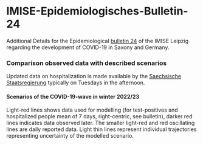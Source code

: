 # IMISE-Epidemiologisches-Bulletin-24

Additional Details for the Epidemiological [bulletin 24](https://www.imise.uni-leipzig.de/sites/www.imise.uni-leipzig.de/files/files/uploads/Medien/bulletin24_covid19_sachsens_v12korrUpluoaded.pdf) of the IMISE Leipzig regarding the development of COVID-19 in Saxony and Germany. 

### Comparison observed data with described scenarios

Updated data on hospitalization is made available by the [Saechsische Staatsregierung](https://www.coronavirus.sachsen.de/infektionsfaelle-in-sachsen-4151.html#a-8983) typically on Tuesdays in the afternoon.

#### Scenarios of the COVID-19-wave in winter 2022/23

Light-red lines shows data used for modelling (for test-positives and hospitalized people mean of 7 days, right-centric, see bulletin), darker red lines indicates data observed later. The smaller light-red and red oscillating lines are daily reported data. Light thin lines represent individual trajectories representing uncertainty of the modelled scenario.

